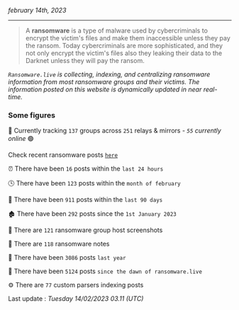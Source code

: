 _february 14th, 2023_

---

> A **ransomware** is a type of malware used by cybercriminals to encrypt the victim's files and make them inaccessible unless they pay the ransom. Today cybercriminals are more sophisticated, and they not only encrypt the victim's files also they leaking their data to the Darknet unless they will pay the ransom.


_`Ransomware.live` is collecting, indexing, and centralizing ransomware information from most ransomware groups and their victims. The information posted on this website is dynamically updated in near real-time._

### Some figures 

🔎 Currently tracking `137` groups across `251` relays & mirrors - _`55` currently online_ 🟢

Check recent ransomware posts [`here`](recentposts.md)


⏰ There have been `16` posts within the `last 24 hours`

🕓 There have been `123` posts within the `month of february`

📅 There have been `911` posts within the `last 90 days`

🏚 There have been `292` posts since the `1st January 2023`

📸 There are `121` ransomware group host screenshots

📝 There are `118` ransomware notes

🚀 There have been `3086` posts `last year`

🐣 There have been `5124` posts `since the dawn of ransomware.live`

⚙️ There are `77` custom parsers indexing posts



Last update : _Tuesday 14/02/2023 03.11 (UTC)_

